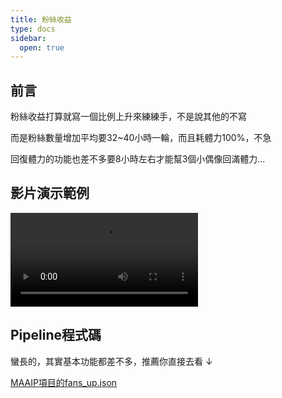 ```yaml
---
title: 粉絲收益
type: docs
sidebar:
  open: true
---
```


## 前言

粉絲收益打算就寫一個比例上升來練練手，不是說其他的不寫

而是粉絲數量增加平均要32~40小時一輪，而且耗體力100%，不急

回復體力的功能也差不多要8小時左右才能幫3個小偶像回滿體力...

## 影片演示範例

<video src="https://maaip-r2.arxlib.com/fans_persent_up.mp4" controls></video>

## Pipeline程式碼

蠻長的，其實基本功能都差不多，推薦你直接去看 ↓

[MAAIP項目的fans_up.json](https://github.com/Arcelibs/MAAIP/blob/main/assets/resource/pipeline/fans_up.json)

